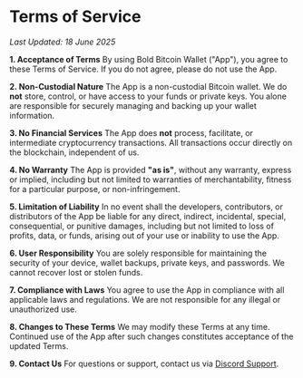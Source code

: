 # Terms of Service

*Last Updated: 18 June 2025*

**1. Acceptance of Terms**
By using Bold Bitcoin Wallet ("App"), you agree to these Terms of Service. If you do not agree, please do not use the App.

**2. Non-Custodial Nature**
The App is a non-custodial Bitcoin wallet. We do **not** store, control, or have access to your funds or private keys. You alone are responsible for securely managing and backing up your wallet information.

**3. No Financial Services**
The App does **not** process, facilitate, or intermediate cryptocurrency transactions. All transactions occur directly on the blockchain, independent of us.

**4. No Warranty**
The App is provided **"as is"**, without any warranty, express or implied, including but not limited to warranties of merchantability, fitness for a particular purpose, or non-infringement.

**5. Limitation of Liability**
In no event shall the developers, contributors, or distributors of the App be liable for any direct, indirect, incidental, special, consequential, or punitive damages, including but not limited to loss of profits, data, or funds, arising out of your use or inability to use the App.

**6. User Responsibility**
You are solely responsible for maintaining the security of your device, wallet backups, private keys, and passwords. We cannot recover lost or stolen funds.

**7. Compliance with Laws**
You agree to use the App in compliance with all applicable laws and regulations. We are not responsible for any illegal or unauthorized use.

**8. Changes to These Terms**
We may modify these Terms at any time. Continued use of the App after such changes constitutes acceptance of the updated Terms.

**9. Contact Us**
For questions or support, contact us via [Discord Support](https://discord.gg/p4ectmVtJ2).
